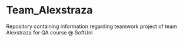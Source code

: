 # Team_Alexstraza
Repository containing information regarding teamwork project of team Alexstraza for QA course @ SoftUni
